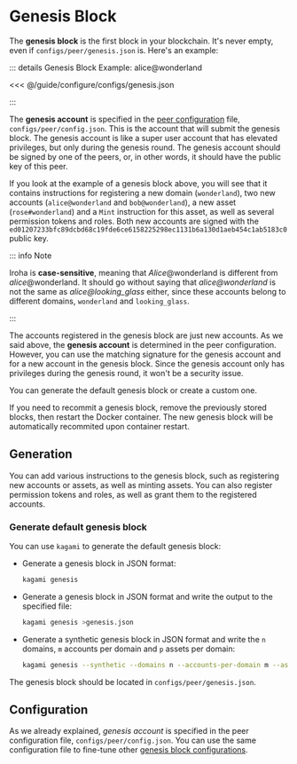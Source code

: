 # Genesis Block

The **genesis block** is the first block in your blockchain. It's never
empty, even if `configs/peer/genesis.json` is. Here's an example:

::: details Genesis Block Example: alice@wonderland

<<< @/guide/configure/configs/genesis.json

:::

The **genesis account** is specified in the
[peer configuration](./peer-configuration.md#genesis) file,
`configs/peer/config.json`. This is the account that will submit the
genesis block. The genesis account is like a super user account that has
elevated privileges, but only during the genesis round. The genesis account
should be signed by one of the peers, or, in other words, it should have
the public key of this peer.

If you look at the example of a genesis block above, you will see that it
contains instructions for registering a new domain (`wonderland`), two new
accounts (`alice@wonderland` and `bob@wonderland`), a new asset
(`rose#wonderland`) and a `Mint` instruction for this asset, as well as
several permission tokens and roles. Both new accounts are signed with the
`ed01207233bfc89dcbd68c19fde6ce6158225298ec1131b6a130d1aeb454c1ab5183c0`
public key.

::: info Note

Iroha is **case-sensitive**, meaning that _Alice_@wonderland is different
from _alice_@wonderland. It should go without saying that
_alice@wonderland_ is not the same as _alice@looking_glass_ either, since
these accounts belong to different domains, `wonderland` and
`looking_glass`.

:::

The accounts registered in the genesis block are just new accounts. As we
said above, the **genesis account** is determined in the peer
configuration. However, you can use the matching signature for the genesis
account and for a new account in the genesis block. Since the genesis
account only has privileges during the genesis round, it won't be a
security issue.

You can generate the default genesis block or create a custom one.

If you need to recommit a genesis block, remove the previously stored
blocks, then restart the Docker container. The new genesis block will be
automatically recommited upon container restart.

## Generation

You can add various instructions to the genesis block, such as registering
new accounts or assets, as well as minting assets. You can also register
permission tokens and roles, as well as grant them to the registered
accounts.

### Generate default genesis block

You can use `kagami` to generate the default genesis block:

- Generate a genesis block in JSON format:

  ```bash
  kagami genesis
  ```

- Generate a genesis block in JSON format and write the output to the
  specified file:

  ```bash
  kagami genesis >genesis.json
  ```

- Generate a synthetic genesis block in JSON format and write the `n`
  domains, `m` accounts per domain and `p` assets per domain:

  ```bash
  kagami genesis --synthetic --domains n --accounts-per-domain m --assets-per-domain p
  ```

The genesis block should be located in `configs/peer/genesis.json`.

## Configuration

As we already explained, _genesis account_ is specified in the peer
configuration file, `configs/peer/config.json`. You can use the same
configuration file to fine-tune other
[genesis block configurations](./peer-configuration.md#genesis).
